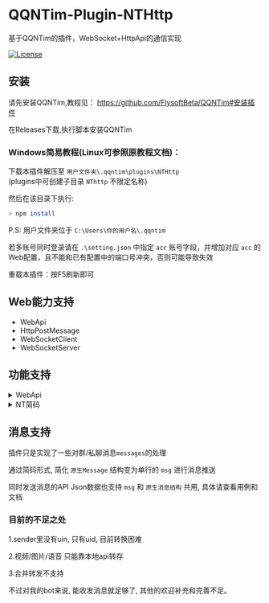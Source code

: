 # QQNTim-Plugin-NTHttp
基于QQNTim的插件，WebSocket+HttpApi的通信实现

[![License](https://img.shields.io/github/license/Rei1mu/QQNTim-Plugin-NTHttp.svg)](https://raw.githubusercontent.com/Rei1mu/QQNTim-Plugin-NTHttp/master/LICENSE)


## 安装
请先安装QQNTim,教程见：
https://github.com/FlysoftBeta/QQNTim#安装插件

在Releases下载,执行脚本安装QQNTim
### Windows简易教程(Linux可参照原教程文档)：
下载本插件解压至 `用户文件夹\.qqntim\plugins\NTHttp`  
(plugins中可创建子目录 `NThttp` 不限定名称)

然后在该目录下执行:
```bash
> npm install
```

P.S: 用户文件夹位于 `C:\Users\你的用户名\.qqntim`

若多账号同时登录请在 `.\setting.json` 中指定 `acc` 账号字段，并增加对应 `acc` 的Web配置，且不能和已有配置中的端口号冲突，否则可能导致失效

重载本插件：按F5刷新即可





## Web能力支持

- WebApi
- HttpPostMessage
- WebSocketClient
- WebSocketServer



## 功能支持
<details>
<summary>WebApi</summary>

#### WebApi

| 功能                      | API                    | 指令(Ws_Json.op)  |
| ------------------------  | ---------------------- | ----------------------|
| [取自身信息]                 | /bot     | bot |
| [发送消息]                 | /smsg                  | smsg |
| [上传图片]                 | /uploadPic             | uploadPic |
| [获取图片]                 | /gpic                  | gpic |
| [获取音频]                 | /gau                  | gau |
| [撤回消息]                 | /revokeMessageById     | revokeMessageById |
| [取好友列表]                 | /friendList     | friendList |
| [取群列表]                 | /groupList     | groupList |

[取自身信息]: https://github.com/Rei1mu/QQNTim-Plugin-NTHttp/blob/main/docs/Api.md
[发送消息]: https://github.com/Rei1mu/QQNTim-Plugin-NTHttp/blob/main/docs/Api.md
[上传图片]: https://github.com/Rei1mu/QQNTim-Plugin-NTHttp/blob/main/docs/Api.md
[获取图片]: https://github.com/Rei1mu/QQNTim-Plugin-NTHttp/blob/main/docs/Api.md
[获取音频]: https://github.com/Rei1mu/QQNTim-Plugin-NTHttp/blob/main/docs/Api.md
[撤回消息]: https://github.com/Rei1mu/QQNTim-Plugin-NTHttp/blob/main/docs/Api.md
[取好友列表]: https://github.com/Rei1mu/QQNTim-Plugin-NTHttp/blob/main/docs/Api.md
[取群列表]: https://github.com/Rei1mu/QQNTim-Plugin-NTHttp/blob/main/docs/Api.md

</details>

<details>
<summary>NT简码</summary>

#### 暂命名为 NT码

| 功能                     | NT码                    | 解释 |
| ------------------------ | ---------------------- | ----------------------|
| [@某人]                     | [@uid]                            | 当前仅能根据uid @某人, 而非uin|
| [本地图片]                 |[pic=C:\1.png]                    | 本地任意路径图片 |
| [网络图片]                 |[pic=http://114.514.19.19/1.png]  | 支持图片url |
| [本地音频]                |[audio=C:\1.amr]                   | 本地音频文件 |
| [回复]                    | [reply,msgSeq=114514]             | 回复括号里面的每个参数都挺重要的,不方便拿开 |

[@某人]: https://github.com/Rei1mu/QQNTim-Plugin-NTHttp/blob/main/docs/Api.md
[本地图片]: https://github.com/Rei1mu/QQNTim-Plugin-NTHttp/blob/main/docs/Api.md
[网络图片]: https://github.com/Rei1mu/QQNTim-Plugin-NTHttp/blob/main/docs/Api.md
[本地音频]: https://github.com/Rei1mu/QQNTim-Plugin-NTHttp/blob/main/docs/Api.md
[回复]: https://github.com/Rei1mu/QQNTim-Plugin-NTHttp/blob/main/docs/Api.md

</details>



## 消息支持
插件只是实现了一些对群/私聊消息`messages`的处理

通过简码形式, 简化 `原生Message` 结构变为单行的 `msg` 进行消息推送

同时发送消息的API Json数据也支持 `msg` 和 `原生消息结构` 共用, 具体请查看用例和文档

### 目前的不足之处 
1.sender里没有uin, 只有uid, 目前转换困难

2.视频/图片/语音 只能靠本地api转存

3.合并转发不支持

不过对我的bot来说, 能收发消息就足够了, 其他的欢迎补充和完善不足。